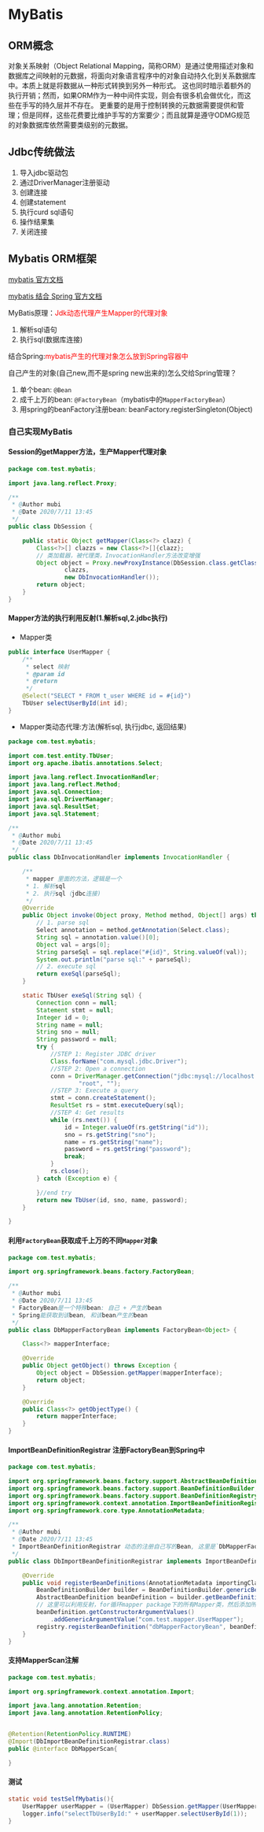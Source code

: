 # MyBatis

## ORM概念

对象关系映射（Object Relational Mapping，简称ORM）是通过使用描述对象和数据库之间映射的元数据，将面向对象语言程序中的对象自动持久化到关系数据库中。本质上就是将数据从一种形式转换到另外一种形式。 这也同时暗示着额外的执行开销；然而，如果ORM作为一种中间件实现，则会有很多机会做优化，而这些在手写的持久层并不存在。 更重要的是用于控制转换的元数据需要提供和管理；但是同样，这些花费要比维护手写的方案要少；而且就算是遵守ODMG规范的对象数据库依然需要类级别的元数据。

## Jdbc传统做法

1. 导入jdbc驱动包
2. 通过DriverManager注册驱动
3. 创建连接
4. 创建statement
5. 执行curd sql语句
6. 操作结果集
6. 关闭连接

## Mybatis ORM框架

<a href="https://mybatis.org/mybatis-3/zh/index.html" target="_blank"> mybatis 官方文档</a>

<a href="https://mybatis.org/spring/" target="_blank">mybatis 结合 Spring 官方文档</a>

MyBatis原理：<font color='red'>Jdk动态代理产生Mapper的代理对象</font>

1. 解析sql语句
2. 执行sql(数据库连接)

结合Spring:<font color='red'>mybatis产生的代理对象怎么放到Spring容器中</font>

自己产生的对象(自己new,而不是spring new出来的)怎么交给Spring管理？

1. 单个bean: `@Bean`
2. 成千上万的bean: `@FactoryBean`（mybatis中的`MapperFactoryBean`）
3. 用spring的beanFactory注册bean: beanFactory.registerSingleton(Object)

### 自己实现MyBatis

#### Session的getMapper方法，生产Mapper代理对象

```java
package com.test.mybatis;

import java.lang.reflect.Proxy;

/**
 * @Author mubi
 * @Date 2020/7/11 13:45
 */
public class DbSession {

	public static Object getMapper(Class<?> clazz) {
		Class<?>[] clazzs = new Class<?>[]{clazz};
		// 类加载器，被代理类，InvocationHandler方法改变增强
		Object object = Proxy.newProxyInstance(DbSession.class.getClassLoader(),
				clazzs,
				new DbInvocationHandler());
		return object;
	}
}
```

#### Mapper方法的执行利用反射(1.解析sql,2.jdbc执行)

* Mapper类

```java
public interface UserMapper {
	/**
	 * select 映射
	 * @param id
	 * @return
	 */
	@Select("SELECT * FROM t_user WHERE id = #{id}")
	TbUser selectUserById(int id);
}
```

* Mapper类动态代理:方法(解析sql, 执行jdbc, 返回结果)

```java
package com.test.mybatis;

import com.test.entity.TbUser;
import org.apache.ibatis.annotations.Select;

import java.lang.reflect.InvocationHandler;
import java.lang.reflect.Method;
import java.sql.Connection;
import java.sql.DriverManager;
import java.sql.ResultSet;
import java.sql.Statement;

/**
 * @Author mubi
 * @Date 2020/7/11 13:45
 */
public class DbInvocationHandler implements InvocationHandler {

	/**
	 * mapper 里面的方法，逻辑是一个
	 * 1. 解析sql
	 * 2. 执行sql（jdbc连接)
	 */
	@Override
	public Object invoke(Object proxy, Method method, Object[] args) throws Throwable {
		// 1. parse sql
		Select annotation = method.getAnnotation(Select.class);
		String sql = annotation.value()[0];
		Object val = args[0];
		String parseSql = sql.replace("#{id}", String.valueOf(val));
		System.out.println("parse sql:" + parseSql);
		// 2. execute sql
		return exeSql(parseSql);
	}

	static TbUser exeSql(String sql) {
		Connection conn = null;
		Statement stmt = null;
		Integer id = 0;
		String name = null;
		String sno = null;
		String password = null;
		try {
			//STEP 1: Register JDBC driver
			Class.forName("com.mysql.jdbc.Driver");
			//STEP 2: Open a connection
			conn = DriverManager.getConnection("jdbc:mysql://localhost:3306/test",
					"root", "");
			//STEP 3: Execute a query
			stmt = conn.createStatement();
			ResultSet rs = stmt.executeQuery(sql);
			//STEP 4: Get results
			while (rs.next()) {
				id = Integer.valueOf(rs.getString("id"));
				sno = rs.getString("sno");
				name = rs.getString("name");
				password = rs.getString("password");
				break;
			}
			rs.close();
		} catch (Exception e) {

		}//end try
		return new TbUser(id, sno, name, password);
	}

}
```

#### 利用`FactoryBean`获取成千上万的不同`Mapper`对象

```java
package com.test.mybatis;

import org.springframework.beans.factory.FactoryBean;

/**
 * @Author mubi
 * @Date 2020/7/11 13:45
 * FactoryBean是一个特殊bean: 自己 + 产生的bean
 * Spring能获取到该bean, 和该bean产生的bean
 */
public class DbMapperFactoryBean implements FactoryBean<Object> {

	Class<?> mapperInterface;

	@Override
	public Object getObject() throws Exception {
		Object object = DbSession.getMapper(mapperInterface);
		return object;
	}

	@Override
	public Class<?> getObjectType() {
		return mapperInterface;
	}
}
```

#### ImportBeanDefinitionRegistrar 注册FactoryBean到Spring中

```java
package com.test.mybatis;

import org.springframework.beans.factory.support.AbstractBeanDefinition;
import org.springframework.beans.factory.support.BeanDefinitionBuilder;
import org.springframework.beans.factory.support.BeanDefinitionRegistry;
import org.springframework.context.annotation.ImportBeanDefinitionRegistrar;
import org.springframework.core.type.AnnotationMetadata;

/**
 * @Author mubi
 * @Date 2020/7/11 13:45
 * ImportBeanDefinitionRegistrar 动态的注册自己写的Bean, 这里是`DbMapperFactoryBean`
 */
public class DbImportBeanDefinitionRegistrar implements ImportBeanDefinitionRegistrar {

	@Override
	public void registerBeanDefinitions(AnnotationMetadata importingClassMetadata, BeanDefinitionRegistry registry) {
		BeanDefinitionBuilder builder = BeanDefinitionBuilder.genericBeanDefinition(DbMapperFactoryBean.class);
		AbstractBeanDefinition beanDefinition = builder.getBeanDefinition();
		// 这里可以利用反射，for循环mapper package下的所有Mapper类，然后添加所有
		beanDefinition.getConstructorArgumentValues()
			.addGenericArgumentValue("com.test.mapper.UserMapper");
		registry.registerBeanDefinition("dbMapperFactoryBean", beanDefinition);
	}
}
```

#### 支持MapperScan注解

```java
package com.test.mybatis;

import org.springframework.context.annotation.Import;

import java.lang.annotation.Retention;
import java.lang.annotation.RetentionPolicy;


@Retention(RetentionPolicy.RUNTIME)
@Import(DbImportBeanDefinitionRegistrar.class)
public @interface DbMapperScan{

}
```

#### 测试

```java
static void testSelfMybatis(){
    UserMapper userMapper = (UserMapper) DbSession.getMapper(UserMapper.class);
    logger.info("selectTbUserById:" + userMapper.selectUserById(1));
}
```